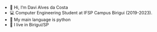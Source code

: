 - 👋 Hi, I’m Davi Alves da Costa
- 💻 Computer Engineering Student at IFSP Campus Birigui (2019-2023).
- 🌱 My main language is python
- 📍 I live in Birigui/SP

